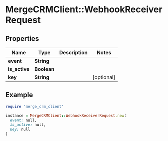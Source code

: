 # MergeCRMClient::WebhookReceiverRequest

## Properties

| Name | Type | Description | Notes |
| ---- | ---- | ----------- | ----- |
| **event** | **String** |  |  |
| **is_active** | **Boolean** |  |  |
| **key** | **String** |  | [optional] |

## Example

```ruby
require 'merge_crm_client'

instance = MergeCRMClient::WebhookReceiverRequest.new(
  event: null,
  is_active: null,
  key: null
)
```

